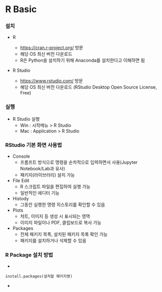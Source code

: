 # R Basic

### 설치
* R
  * https://cran.r-project.org/ 방문
  * 해당 OS 최신 버전 다운로드
  * R은 Python을 설치하기 위해 Anaconda를 설치한다고 이해하면 됨

* R Studio
  * https://www.rstudio.com/ 방문
  * 해당 OS 최신 버전 다운로드 (RStudio Desktop Open Source License, Free)

### 실행
* R Studio 실행
  * Win : 시작메뉴 > R Studio
  * Mac : Application > R Studio

### RStudio 기본 화면 사용법
* Console
  * 프롬프트 방식으로 명령을 순차적으로 입력하면서 사용(Jupyter Notebook/Lab과 유사)
  * 패키지(라이브러리) 설치 가능
* File Edit
  * R 스크립트 파일을 편집하여 실행 가능
  * 일반적인 에디터 기능
* Histody
  * 그동안 실행한 명령 히스토리를 확인할 수 있음
* Plots
  * 챠트, 이미지 등 생성 시 표시되는 영역
  * 이미지 파일이나 PDF, 클립보드로 복사 가능
* Packages
  * 전체 패키지 목폭, 설치된 패키지 목록 확인 가능
  * 패키지를 설치하거나 삭제할 수 있음

### R Package 설치 방법
  * 
  ```
  install.packages(설치할 패키지명)
  ```
  * 

